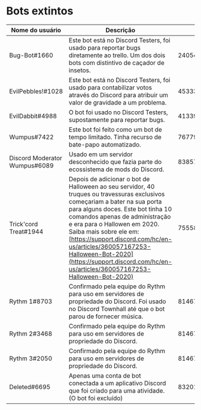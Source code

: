 # Bots extintos

| Nome do usuário               | Descrição                                                                                                                                                                                                                                                                                                                                                                                                                 | ID                 | Invite                                                                                                            |
| ----------------------------- | ------------------------------------------------------------------------------------------------------------------------------------------------------------------------------------------------------------------------------------------------------------------------------------------------------------------------------------------------------------------------------------------------------------------------- | ------------------ | ----------------------------------------------------------------------------------------------------------------- |
| Bug-Bot#1660                  | Este bot está no Discord Testers, foi usado para reportar bugs diretamente ao trello. Um dos dois bots com distintivo de caçador de insetos.                                                                                                                                                                                                                                                                              | 240545475118235648 | [Invite](https://discord.com/api/oauth2/authorize?client\_id=240545475118235648\&scope=bot+applications.commands) |
| EvilPebbles!#1028             | Este bot está no Discord Testers, foi usado para contabilizar votos através do Discord para atribuir um valor de gravidade a um problema.                                                                                                                                                                                                                                                                                 | 453336737108983848 | [Invite](https://discord.com/api/oauth2/authorize?client\_id=453336737108983848\&scope=bot+applications.commands) |
| EvilDabbit#4988               | O bot foi usado no Discord Testers, supostamente para reportar bugs.                                                                                                                                                                                                                                                                                                                                                      | 413393370770046976 | [Invite](https://discord.com/api/oauth2/authorize?client\_id=413393370770046976\&scope=bot+applications.commands) |
| Wumpus#7422                   | Este bot foi feito como um bot de tempo limitado. Tinha recurso de bate-papo automatizado.                                                                                                                                                                                                                                                                                                                                | 767795423955648592 | [Invite](https://discord.com/api/oauth2/authorize?client\_id=767795423955648592\&scope=bot+applications.commands) |
| Discord Moderator Wumpus#6089 | Usado em um servidor desconhecido que fazia parte do ecossistema de mods do Discord.                                                                                                                                                                                                                                                                                                                                      | 838573381048991794 | [Invite](https://discord.com/api/oauth2/authorize?client\_id=838573381048991794\&scope=bot+applications.commands) |
| Trick'cord Treat#1944         | Depois de adicionar o bot de Halloween ao seu servidor, 40 truques ou travessuras exclusivos começariam a bater na sua porta para alguns doces. Este bot tinha 10 comandos apenas de administração e era para o Hallowen em 2020. Saiba mais sobre ele em: [https://support.discord.com/hc/en-us/articles/360057167253-Halloween-Bot-2020](https://support.discord.com/hc/en-us/articles/360057167253-Halloween-Bot-2020) | 755580145078632508 | [Invite](https://discord.com/api/oauth2/authorize?client\_id=755580145078632508\&scope=bot+applications.commands) |
| Rythm 1#8703                  | Confirmado pela equipe do Rythm para uso em servidores de propriedade do Discord. Foi usado no Discord Townhall até que o bot parou de fornecer música.                                                                                                                                                                                                                                                                   | 814675248008003614 | [Invite](https://discord.com/api/oauth2/authorize?client\_id=814675248008003614\&scope=bot+applications.commands) |
| Rythm 2#3468                  | Confirmado pela equipe do Rythm para uso em servidores de propriedade do Discord.                                                                                                                                                                                                                                                                                                                                         | 814675395700850688 | [Invite](https://discord.com/api/oauth2/authorize?client\_id=814675395700850688\&scope=bot+applications.commands) |
| Rythm 3#2050                  | Confirmado pela equipe do Rythm para uso em servidores de propriedade do Discord.                                                                                                                                                                                                                                                                                                                                         | 814675464970043422 | [Invite](https://discord.com/api/oauth2/authorize?client\_id=814675464970043422\&scope=bot+applications.commands) |
| Deleted#6695                  | Apenas uma conta de bot conectada a um aplicativo Discord que foi criado para uma atividade. (O bot foi excluído)                                                                                                                                                                                                                                                                                                         | 832012854282158180 | [Invite](https://discord.com/api/oauth2/authorize?client\_id=832012854282158180\&scope=bot+applications.commands) |
